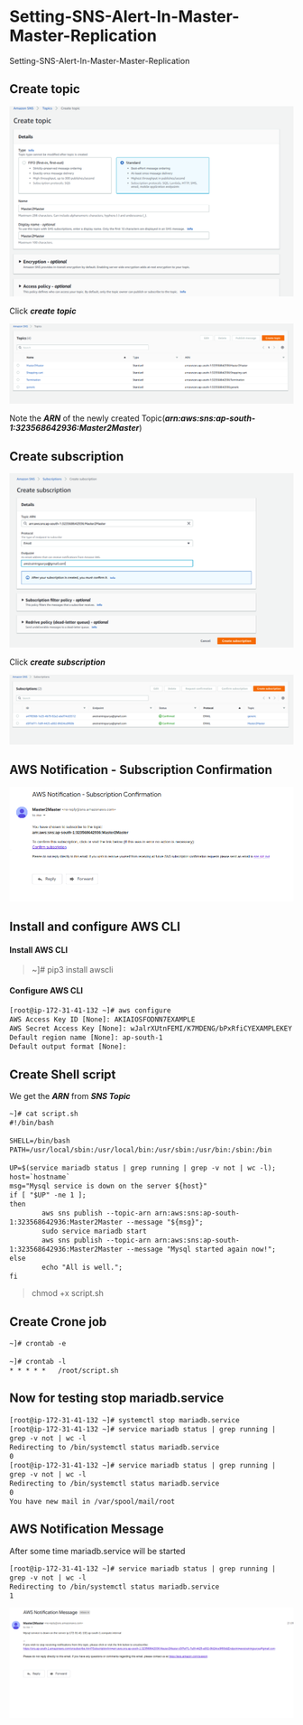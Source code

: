# Setting-SNS-Alert-In-Master-Master-Replication
Setting-SNS-Alert-In-Master-Master-Replication

## Create topic

![alt text](https://github.com/SuryakiranSubramaniam/Setting-SNS-Alert-In-Master-Master-Replication/blob/main/image/Topic-1.png)

Click ***create topic***

![alt text](https://github.com/SuryakiranSubramaniam/Setting-SNS-Alert-In-Master-Master-Replication/blob/main/image/Topic-2.png)

Note the ***ARN*** of the newly created Topic(***arn:aws:sns:ap-south-1:323568642936:Master2Master***)

## Create subscription

![alt text](https://github.com/SuryakiranSubramaniam/Setting-SNS-Alert-In-Master-Master-Replication/blob/main/image/Subscription-1.png)

Click ***create subscription***

![alt text](https://github.com/SuryakiranSubramaniam/Setting-SNS-Alert-In-Master-Master-Replication/blob/main/image/subscription-2.png)

## AWS Notification - Subscription Confirmation

![alt text](https://github.com/SuryakiranSubramaniam/Setting-SNS-Alert-In-Master-Master-Replication/blob/main/image/confirmation.png)

## Install and configure AWS CLI

#### Install AWS CLI

> ~]# pip3 install awscli

#### Configure AWS CLI

```
[root@ip-172-31-41-132 ~]# aws configure
AWS Access Key ID [None]: AKIAIOSFODNN7EXAMPLE
AWS Secret Access Key [None]: wJalrXUtnFEMI/K7MDENG/bPxRfiCYEXAMPLEKEY
Default region name [None]: ap-south-1
Default output format [None]: 
```
## Create Shell script

We get the ***ARN*** from ***SNS Topic*** 

```
~]# cat script.sh 
#!/bin/bash

SHELL=/bin/bash
PATH=/usr/local/sbin:/usr/local/bin:/usr/sbin:/usr/bin:/sbin:/bin

UP=$(service mariadb status | grep running | grep -v not | wc -l);
host=`hostname`
msg="Mysql service is down on the server ${host}"
if [ "$UP" -ne 1 ];
then
        aws sns publish --topic-arn arn:aws:sns:ap-south-1:323568642936:Master2Master --message "${msg}";
        sudo service mariadb start
        aws sns publish --topic-arn arn:aws:sns:ap-south-1:323568642936:Master2Master --message "Mysql started again now!";
else
        echo "All is well.";
fi
```
> chmod +x script.sh

## Create Crone job

```
~]# crontab -e

~]# crontab -l
* * * * *	/root/script.sh
```
## Now for testing stop mariadb.service

```
[root@ip-172-31-41-132 ~]# systemctl stop mariadb.service 
[root@ip-172-31-41-132 ~]# service mariadb status | grep running | grep -v not | wc -l
Redirecting to /bin/systemctl status mariadb.service
0
[root@ip-172-31-41-132 ~]# service mariadb status | grep running | grep -v not | wc -l
Redirecting to /bin/systemctl status mariadb.service
0
You have new mail in /var/spool/mail/root
```
## AWS Notification Message

After some time mariadb.service will be started

```
[root@ip-172-31-41-132 ~]# service mariadb status | grep running | grep -v not | wc -l
Redirecting to /bin/systemctl status mariadb.service
1

```

![alt text](https://github.com/SuryakiranSubramaniam/Setting-SNS-Alert-In-Master-Master-Replication/blob/main/image/notification.png)
